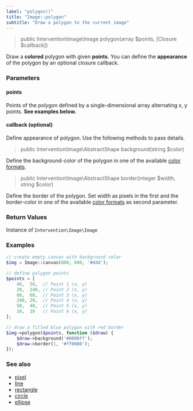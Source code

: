 ```yaml
---
label: "polygon()"
title: "Image::polygon"
subtitle: "Draw a polygon to the current image"
---
```


> public Intervention\Image\Image polygon(array $points, [Closure $callback])

Draw a **colored** polygon with given **points**. You can define the **appearance** of the polygon by an optional closure callback.

### Parameters

#### points
Points of the polygon defined by a single-dimensional array alternating x, y points. **See examples below.**

#### callback (optional)
Define appearance of polygon. Use the following methods to pass details.

> public Intervention\Image\AbstractShape background(string $color)

Define the background-color of the polygon in one of the available [color formats](/v2/introduction/formats).

> public Intervention\Image\AbstractShape border(integer $width, string $color)

Define the border of the polygon. Set width as pixels in the first and the border-color in one of the available [color formats](/v2/introduction/formats) as second parameter.

### Return Values
Instance of `Intervention\Image\Image`

### Examples

```php
// create empty canvas with background color
$img = Image::canvas(800, 600, '#ddd');

// define polygon points
$points = [
    40,  50,  // Point 1 (x, y)
    20,  240, // Point 2 (x, y)
    60,  60,  // Point 3 (x, y)
    240, 20,  // Point 4 (x, y)
    50,  40,  // Point 5 (x, y)
    10,  10   // Point 6 (x, y)
];

// draw a filled blue polygon with red border
$img->polygon($points, function ($draw) {
    $draw->background('#0000ff');
    $draw->border(1, '#ff0000');
});
```

### See also

- [pixel](/v2/api/pixel)
- [line](/v2/api/line)
- [rectangle](/v2/api/rectangle)
- [circle](/v2/api/circle)
- [ellipse](/v2/api/ellipse)
